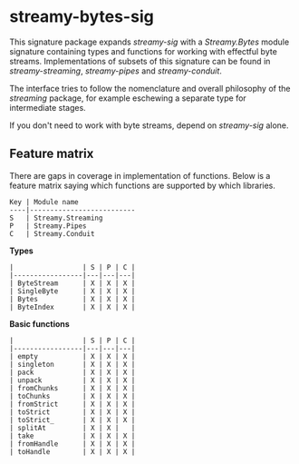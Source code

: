 # streamy-bytes-sig

This signature package expands *streamy-sig* with a *Streamy.Bytes* module
signature containing types and functions for working with effectful byte
streams. Implementations of subsets of this signature can be found in
*streamy-streaming*, *streamy-pipes* and *streamy-conduit*.

The interface tries to follow the nomenclature and overall philosophy of the
*streaming* package, for example eschewing a separate type for intermediate
stages.

If you don't need to work with byte streams, depend on *streamy-sig* alone.

## Feature matrix

There are gaps in coverage in implementation of functions.  Below is a feature
matrix saying which functions are supported by which libraries.

    Key | Module name
    ----|--------------------------
    S   | Streamy.Streaming
    P   | Streamy.Pipes
    C   | Streamy.Conduit

**Types**

    |                 | S | P | C |
    |-----------------|---|---|---|
    | ByteStream      | X | X | X |
    | SingleByte      | X | X | X |
    | Bytes           | X | X | X |
    | ByteIndex       | X | X | X |

**Basic functions**

    |                 | S | P | C |
    |-----------------|---|---|---|
    | empty           | X | X | X |  
    | singleton       | X | X | X | 
    | pack            | X | X | X | 
    | unpack          | X | X | X | 
    | fromChunks      | X | X | X | 
    | toChunks        | X | X | X | 
    | fromStrict      | X | X | X | 
    | toStrict        | X | X | X | 
    | toStrict_       | X | X | X | 
    | splitAt         | X | X |   | 
    | take            | X | X | X | 
    | fromHandle      | X | X | X | 
    | toHandle        | X | X | X | 


